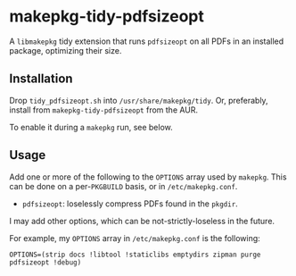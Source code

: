 makepkg-tidy-pdfsizeopt
===

A `libmakepkg` tidy extension that runs `pdfsizeopt` on all PDFs
in an installed package, optimizing their size.

## Installation
Drop `tidy_pdfsizeopt.sh` into `/usr/share/makepkg/tidy`.
Or, preferably, install from `makepkg-tidy-pdfsizeopt` from the AUR.

To enable it during a `makepkg` run, see below.

## Usage
Add one or more of the following to the `OPTIONS` array used by `makepkg`.
This can be done on a per-`PKGBUILD` basis, or in `/etc/makepkg.conf`.

- `pdfsizeopt`: loselessly compress PDFs found in the `pkgdir`.

I may add other options, which can be not-strictly-loseless in the future.

For example, my `OPTIONS` array in `/etc/makepkg.conf` is the following:

```
OPTIONS=(strip docs !libtool !staticlibs emptydirs zipman purge pdfsizeopt !debug)
```
